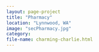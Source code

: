 ```yaml
---
layout: page-project
title: "Pharmacy"
location: "Lynnwood, WA"
image: "secPharmacy.jpg"
category:
file-name: charming-charlie.html
---
```

